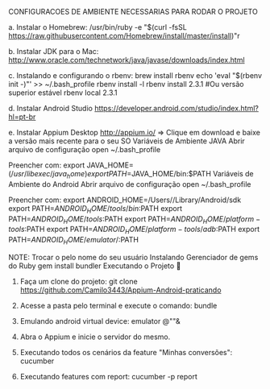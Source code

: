 CONFIGURACOES DE AMBIENTE NECESSARIAS PARA RODAR O PROJETO


a. Instalar o Homebrew:
   /usr/bin/ruby -e "$(curl -fsSL https://raw.githubusercontent.com/Homebrew/install/master/install)"r
   
   
   
b. Instalar JDK para o Mac:
   http://www.oracle.com/technetwork/java/javase/downloads/index.html




c. Instalando e configurando o rbenv:
   brew install rbenv
   echo 'eval "$(rbenv init -)"' >> ~/.bash_profile
   rbenv install -l
   rbenv install 2.3.1 #Ou versão superior estável
   rbenv local 2.3.1
   
   

d. Instalar Android Studio
   https://developer.android.com/studio/index.html?hl=pt-br
   
   
   
e. Instalar Appium Desktop
   http://appium.io/ => Clique em download e baixe a versão mais recente para o seu SO
Variáveis de Ambiente JAVA
Abrir arquivo de configuração
open ~/.bash_profile

Preencher com:
export JAVA_HOME=$(/usr/libexec/java_home)
export PATH=$JAVA_HOME/bin:$PATH 
Variáveis de Ambiente do Android
Abrir arquivo de configuração
open ~/.bash_profile




Preencher com:
export ANDROID_HOME=/Users/<usuario>/Library/Android/sdk
export PATH=$ANDROID_HOME/tools/bin:$PATH
export PATH=$ANDROID_HOME/tools:$PATH
export PATH=$ANDROID_HOME/platform-tools:$PATH
export PATH=$ANDROID_HOME/platform-tools/adb:$PATH
export PATH=$ANDROID_HOME/emulator/:$PATH
   
   
   
   

NOTE: Trocar o <usuario> pelo nome do seu usuário
Instalando Gerenciador de gems do Ruby
gem install bundler
Executando o Projeto 🎯
1. Faça um clone do projeto:
   git clone https://github.com/Camilo3443/Appium-Android-praticando
2. Acesse a pasta pelo terminal e execute o comando:
   bundle
   
   
   

3. Emulando android virtual device: 
   emulator @"<Nome do seu emulator>"&
   
   
   
   
4. Abra o Appium e inicie o servidor do mesmo.




5. Executando todos os cenários da feature "Minhas conversões": 
   cucumber
   
   
   
6. Executando features com report: 
   cucumber -p report
